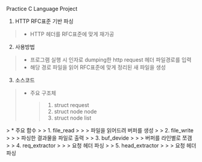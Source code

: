 Practice C Language Project

1. HTTP RFC표준 기반 파싱
> * HTTP 헤더를 RFC표준에 맞게 재가공

2. 사용방법
> * 프로그램 실행 시 인자로 dumping한 http request 헤더 파일경로를 입력
> * 해당 경로 파일을 읽어 RFC표준에 맞게 정리된 새 파일을 생성

3. 소스코드
> * 주요 구조체
> 	> 1. struct request
>	> 2. struct node node
>	> 3. struct node list

</pre>
> * 주요 함수
>	> 1. file_read
>	>	> 파일을 읽어드려 버퍼를 생성
>	> 2. file_write
>	>	> 파싱한 결과물을 파일로 출력
>	> 3. buf_devide
>	>	> 버퍼를 라인별로 쪼갬
>	> 4. req_extractor
>	>	> 요청 헤더 파싱
>	> 5. head_extractor
>	>	> 요청 헤더 파싱
